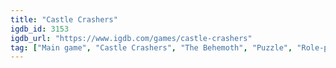 ```yaml
---
title: "Castle Crashers"
igdb_id: 3153
igdb_url: "https://www.igdb.com/games/castle-crashers"
tag: ["Main game", "Castle Crashers", "The Behemoth", "Puzzle", "Role-playing (RPG)", "Hack and slash/Beat 'em up", "Adventure", "Indie", "Single player", "Multiplayer", "Co-operative", "Side view", "Action", "Comedy"]
---
```

